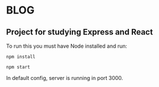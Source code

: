 # BLOG

## Project for studying Express and React

To run this you must have Node installed and run:

`npm install`

`npm start`



In default config, server is running in port 3000.
